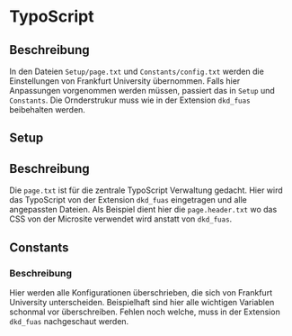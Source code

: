 # TypoScript

## Beschreibung

In den Dateien `Setup/page.txt` und `Constants/config.txt` werden die Einstellungen von Frankfurt University übernommen.
Falls hier Anpassungen vorgenommen werden müssen, passiert das in `Setup` und `Constants`.
Die Ornderstrukur muss wie in der Extension `dkd_fuas` beibehalten werden.

## Setup

## Beschreibung

Die `page.txt` ist für die zentrale TypoScript Verwaltung gedacht.
Hier wird das TypoScript von der Extension `dkd_fuas` eingetragen und alle angepassten Dateien.
Als Beispiel dient hier die `page.header.txt` wo das CSS von der Microsite verwendet wird anstatt von `dkd_fuas`.

## Constants

### Beschreibung

Hier werden alle Konfigurationen überschrieben, die sich von Frankfurt University unterscheiden.
Beispielhaft sind hier alle wichtigen Variablen schonmal vor überschreiben. Fehlen noch welche, muss in der Extension `dkd_fuas` nachgeschaut werden.